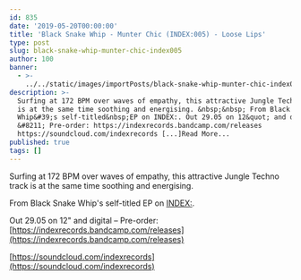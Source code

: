 ```yaml
---
id: 835
date: '2019-05-20T00:00:00'
title: 'Black Snake Whip - Munter Chic (INDEX:005) - Loose Lips'
type: post
slug: black-snake-whip-munter-chic-index005
author: 100
banner:
  - >-
    ../../static/images/importPosts/black-snake-whip-munter-chic-index005/image835.jpeg
description: >-
  Surfing at 172 BPM over waves of empathy, this attractive Jungle Techno track
  is at the same time soothing and energising. &nbsp;&nbsp; From Black Snake
  Whip&#39;s self-titled&nbsp;EP on INDEX:. Out 29.05 on 12&quot; and digital
  &#8211; Pre-order: https://indexrecords.bandcamp.com/releases
  https://soundcloud.com/indexrecords [...]Read More...
published: true
tags: []
---
```

Surfing at 172 BPM over waves of empathy, this attractive Jungle Techno track is at the same time soothing and energising.   

From Black Snake Whip's self-titled EP on [INDEX:](https://indexrecords.bandcamp.com).

Out 29.05 on 12" and digital – Pre-order: [](https://indexrecords.bandcamp.com/releases)[https://indexrecords.bandcamp.com/releases](https://indexrecords.bandcamp.com/releases)

[](https://soundcloud.com/indexrecords)[https://soundcloud.com/indexrecords](https://soundcloud.com/indexrecords)